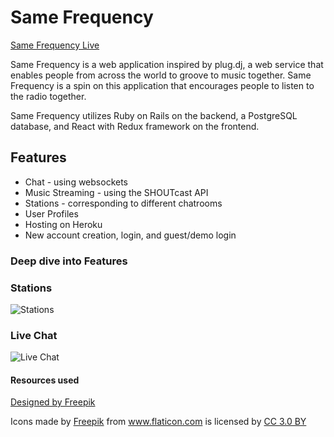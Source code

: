 # Same Frequency


[Same Frequency Live](https://still-taiga-52460.herokuapp.com/#/)

Same Frequency is a web application inspired by plug.dj, a web service that enables people from across the world to groove to music together. Same Frequency is a spin on this application that encourages people to listen to the radio together.

Same Frequency utilizes Ruby on Rails on the backend, a PostgreSQL database, and React with Redux framework on the frontend.

## Features

* Chat - using websockets
* Music Streaming - using the SHOUTcast API
* Stations - corresponding to different chatrooms
* User Profiles
* Hosting on Heroku
* New account creation, login, and guest/demo login

### Deep dive into Features

### Stations

![Stations](https://res.cloudinary.com/heab4q3lg/image/upload/v1495840141/stations.png)

### Live Chat

![Live Chat](https://res.cloudinary.com/heab4q3lg/image/upload/v1495840141/live_chat.png)

#### Resources used
<a href='http://www.freepik.com/free-photo/vintage-radio_1011596.htm'>Designed by Freepik</a>
<div>Icons made by <a href="http://www.freepik.com" title="Freepik">Freepik</a> from <a href="http://www.flaticon.com" title="Flaticon">www.flaticon.com</a> is licensed by <a href="http://creativecommons.org/licenses/by/3.0/" title="Creative Commons BY 3.0" target="_blank">CC 3.0 BY</a></div>
